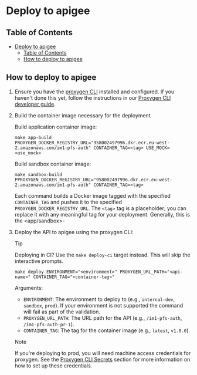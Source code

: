 # Deploy to apigee

## Table of Contents

- [Deploy to apigee](#deploy-to-apigee)
  - [Table of Contents](#table-of-contents)
  - [How to deploy to apigee](#how-to-deploy-to-apigee)

## How to deploy to apigee

1. Ensure you have the [proxygen CLI](#proxygen-cli) installed and configured. If you haven't done this yet, follow the instructions in our [Proxygen CLI developer guide](./Proxygen_CLI.md#installation-and-configuration).

2. Build the container image necessary for the deployment

   Build application container image:

   ```shell
   make app-build PROXYGEN_DOCKER_REGISTRY_URL="958002497996.dkr.ecr.eu-west-2.amazonaws.com/im1-pfs-auth" CONTAINER_TAG=<tag> USE_MOCK=<use_mock>
   ```

   Build sandbox container image:

   ```shell
   make sandbox-build PPROXYGEN_DOCKER_REGISTRY_URL="958002497996.dkr.ecr.eu-west-2.amazonaws.com/im1-pfs-auth" CONTAINER_TAG=<tag>
   ```

   Each command builds a Docker image tagged with the specified `CONTAINER_TAG` and pushes it to the specified `PROXYGEN_DOCKER_REGISTRY_URL`. The `<tag>` tag is a placeholder; you can replace it with any meaningful tag for your deployment. Generally, this is the <app/sandbox>-<commit sha>

3. Deploy the API to apigee using the proxygen CLI:

   > [!TIP]
   > Deploying in CI? Use the `make deploy-ci` target instead. This will skip the interactive prompts.

   ```shell
   make deploy ENVIRONMENT="<environment>" PROXYGEN_URL_PATH="<api-name>" CONTAINER_TAG="<container-tag>"
   ```

   Arguments:
   - `ENVIRONMENT`: The environment to deploy to (e.g., `internal-dev`, `sandbox`, `prod`). If your environment is not supported the command will fail as part of the validation.
   - `PROXYGEN_URL_PATH`: The URL path for the API (e.g., `/im1-pfs-auth`, `/im1-pfs-auth-pr-1`).
   - `CONTAINER_TAG`: The tag for the container image (e.g., `latest`, `v1.0.0`).

   > [!NOTE]
   > If you're deploying to prod, you will need machine access credentials for proxygen. See the [Proxygen CLI Secrets](./Proxygen_CLI.md#secrets) section for more information on how to set up these credentials.
